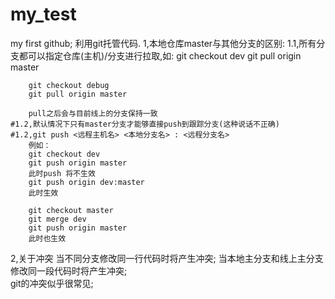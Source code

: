 # my_test
my first github; 
利用git托管代码.
1,本地仓库master与其他分支的区别:
	1.1,所有分支都可以指定仓库(主机)/分支进行拉取,如: 
		git checkout dev
		git pull origin master

		git checkout debug
		git pull origin master

		pull之后会与目前线上的分支保持一致
	#1.2,默认情况下只有master分支才能够直接push到跟踪分支(这种说话不正确)
	#1.2,git push <远程主机名> <本地分支名> : <远程分支名> 
		例如： 
		git checkout dev
		git push origin master 
		此时push 将不生效
		git push origin dev:master
		此时生效

		git checkout master
		git merge dev
		git push origin master
		此时也生效
2,关于冲突
	当不同分支修改同一行代码时将产生冲突;
	当本地主分支和线上主分支修改同一段代码时将产生冲突;	
	git的冲突似乎很常见;


